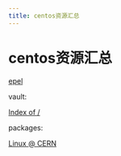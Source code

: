 ```yaml
---
title: centos资源汇总
---
```


# centos资源汇总

[epel](centos%E8%B5%84%E6%BA%90%E6%B1%87%E6%80%BB/epel%209db34f2b57ce42808b9af2796d0c1fdf.md)

vault:

[Index of /](http://vault.centos.org/)

packages:

[](https://pkgs.org/)

[Linux @ CERN](http://linuxsoft.cern.ch/)